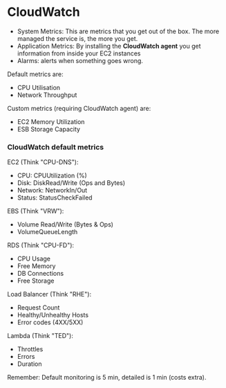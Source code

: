# CloudWatch

* System Metrics: This are metrics that you get out of the box. The more managed the service is, the more you get.
* Application Metrics: By installing the **CloudWatch agent** you get information from inside your EC2 instances
* Alarms: alerts when something goes wrong.

Default metrics are:

* CPU Utilisation&#x20;
* Network Throughput

Custom metrics (requiring CloudWatch agent) are:

* EC2 Memory Utilization&#x20;
* ESB Storage Capacity



### CloudWatch default metrics

EC2 (Think "CPU-DNS"):

* CPU: CPUUtilization (%)
* Disk: DiskRead/Write (Ops and Bytes)
* Network: NetworkIn/Out
* Status: StatusCheckFailed

EBS (Think "VRW"):

* Volume Read/Write (Bytes & Ops)
* VolumeQueueLength

RDS (Think "CPU-FD"):

* CPU Usage
* Free Memory
* DB Connections
* Free Storage

Load Balancer (Think "RHE"):

* Request Count
* Healthy/Unhealthy Hosts
* Error codes (4XX/5XX)

Lambda (Think "TED"):

* Throttles
* Errors
* Duration

Remember: Default monitoring is 5 min, detailed is 1 min (costs extra).



